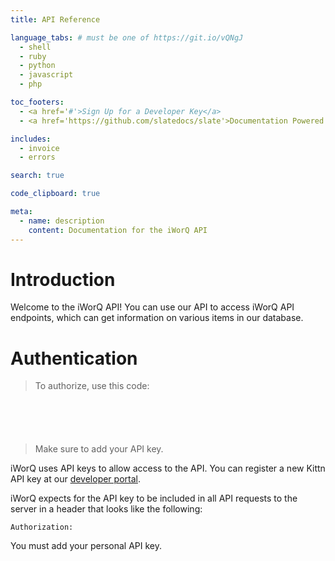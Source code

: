 ```yaml
---
title: API Reference

language_tabs: # must be one of https://git.io/vQNgJ
  - shell
  - ruby
  - python
  - javascript 
  - php

toc_footers:
  - <a href='#'>Sign Up for a Developer Key</a>
  - <a href='https://github.com/slatedocs/slate'>Documentation Powered by Slate</a>

includes:
  - invoice
  - errors

search: true

code_clipboard: true

meta:
  - name: description
    content: Documentation for the iWorQ API
---
```


# Introduction

Welcome to the iWorQ API! You can use our API to access iWorQ API endpoints, which can get information on various items in our database.

# Authentication

> To authorize, use this code:

```ruby
```

```python
```

```shell
```

```javascript
```

```php
```

> Make sure to add your API key.

iWorQ uses API keys to allow access to the API. You can register a new Kittn API key at our [developer portal](http://example.com/developers).

iWorQ expects for the API key to be included in all API requests to the server in a header that looks like the following:

`Authorization: `

<aside class="notice">
You must add your personal API key.
</aside>

